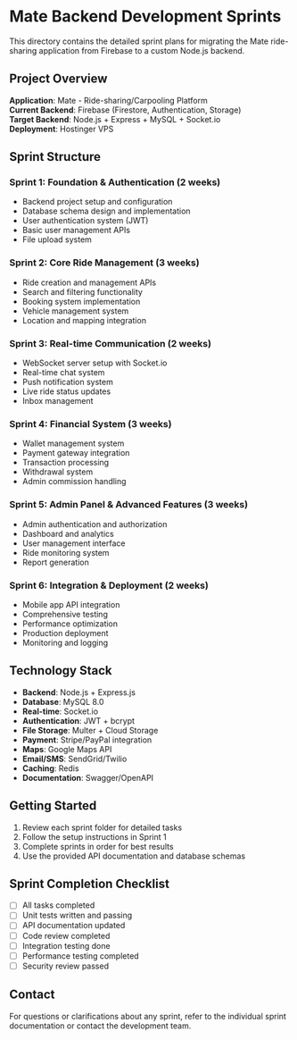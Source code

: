 # Mate Backend Development Sprints

This directory contains the detailed sprint plans for migrating the Mate ride-sharing application from Firebase to a custom Node.js backend.

## Project Overview

**Application**: Mate - Ride-sharing/Carpooling Platform  
**Current Backend**: Firebase (Firestore, Authentication, Storage)  
**Target Backend**: Node.js + Express + MySQL + Socket.io  
**Deployment**: Hostinger VPS  

## Sprint Structure

### Sprint 1: Foundation & Authentication (2 weeks)
- Backend project setup and configuration
- Database schema design and implementation
- User authentication system (JWT)
- Basic user management APIs
- File upload system

### Sprint 2: Core Ride Management (3 weeks)
- Ride creation and management APIs
- Search and filtering functionality
- Booking system implementation
- Vehicle management system
- Location and mapping integration

### Sprint 3: Real-time Communication (2 weeks)
- WebSocket server setup with Socket.io
- Real-time chat system
- Push notification system
- Live ride status updates
- Inbox management

### Sprint 4: Financial System (3 weeks)
- Wallet management system
- Payment gateway integration
- Transaction processing
- Withdrawal system
- Admin commission handling

### Sprint 5: Admin Panel & Advanced Features (3 weeks)
- Admin authentication and authorization
- Dashboard and analytics
- User management interface
- Ride monitoring system
- Report generation

### Sprint 6: Integration & Deployment (2 weeks)
- Mobile app API integration
- Comprehensive testing
- Performance optimization
- Production deployment
- Monitoring and logging

## Technology Stack

- **Backend**: Node.js + Express.js
- **Database**: MySQL 8.0
- **Real-time**: Socket.io
- **Authentication**: JWT + bcrypt
- **File Storage**: Multer + Cloud Storage
- **Payment**: Stripe/PayPal integration
- **Maps**: Google Maps API
- **Email/SMS**: SendGrid/Twilio
- **Caching**: Redis
- **Documentation**: Swagger/OpenAPI

## Getting Started

1. Review each sprint folder for detailed tasks
2. Follow the setup instructions in Sprint 1
3. Complete sprints in order for best results
4. Use the provided API documentation and database schemas

## Sprint Completion Checklist

- [ ] All tasks completed
- [ ] Unit tests written and passing
- [ ] API documentation updated
- [ ] Code review completed
- [ ] Integration testing done
- [ ] Performance testing completed
- [ ] Security review passed

## Contact

For questions or clarifications about any sprint, refer to the individual sprint documentation or contact the development team. 